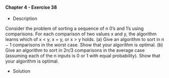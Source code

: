 #### Chapter 4 - Exercise 38

* Description

Consider the problem of sorting a sequence of n 0’s and 1’s using comparisons.
For each comparison of two values x and y, the algorithm learns which of
x < y, x = y, or x > y holds.
(a) Give an algorithm to sort in n − 1 comparisons in the worst case. Show
that your algorithm is optimal.
(b) Give an algorithm to sort in 2n/3 comparisons in the average case (assuming
each of the n inputs is 0 or 1 with equal probability). Show that your
algorithm is optimal.

* Solution
